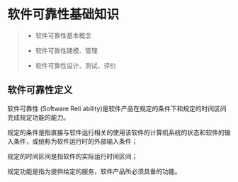 # 软件可靠性基础知识



>* 软件可靠性基本概念
>
>* 软件可靠性建模、管理
>
>* 软件可靠性设计、测试、评价

## 软件可靠性定义

软件可靠性 (Software Reli ability)是软件产品在规定的条件下和规定的时间区间完成规定功能的能力。

规定的条件是指直接与软件运行相关的使用该软件的计算机系统的状态和软件的输入条件，或统称为软件运行时的外部输入条件；

规定的时间区间是指软件的实际运行时间区间；

规定功能是指为提供给定的服务，软件产品所必须具备的功能。



